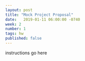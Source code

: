 ```yaml
---
layout: post
title: "Mock Project Proposal"
date:   2019-01-11 06:00:00 -0740
week: 2
number: 1
tags: hw
published: false
---
```


instructions go here
